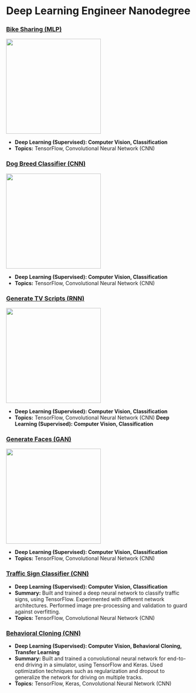 # Deep Learning Engineer Nanodegree

### [Bike Sharing (MLP)](https://github.com/jquickgh/bike-sharing-mlp)
<img src="https://github.com/jquickgh/bike-sharing-mlp/blob/master/bike-sharing.jpg" width="258">

- **Deep Learning (Supervised): Computer Vision, Classification**
- **Topics:** TensorFlow, Convolutional Neural Network (CNN)
 
### [Dog Breed Classifier (CNN)](https://github.com/jquickgh/dog-breed-classifier-cnn)
<img src="https://github.com/jquickgh/dog-breed-classifier-cnn/blob/master/dog-breed.jpg" width="258"> 

- **Deep Learning (Supervised): Computer Vision, Classification**
- **Topics:** TensorFlow, Convolutional Neural Network (CNN)
  
### [Generate TV Scripts (RNN)](https://github.com/jquickgh/generate-tv-scripts-rnn)
 <img src="https://github.com/jquickgh/generate-tv-scripts-rnn/blob/master/generate-tv-scripts.jpg" width="258">

- **Deep Learning (Supervised): Computer Vision, Classification**
- **Topics:** TensorFlow, Convolutional Neural Network (CNN)
  **Deep Learning (Supervised): Computer Vision, Classification**
 
### [Generate Faces (GAN)](https://github.com/jquickgh/generate-faces-gan)
<img src="https://github.com/jquickgh/generate-faces-gan/blob/master/generate-faces.jpg" width="258">

- **Deep Learning (Supervised): Computer Vision, Classification**
- **Topics:** TensorFlow, Convolutional Neural Network (CNN)
 
 
 
 
### [Traffic Sign Classifier (CNN)](https://github.com/jquickgh/traffic-sign-classifier-cnn)
 - **Deep Learning (Supervised): Computer Vision, Classification**
 - **Summary:** Built and trained a deep neural network to classify traffic signs, using TensorFlow. Experimented with different network architectures. Performed image pre-processing and validation to guard against overfitting.
 - **Topics:** TensorFlow, Convolutional Neural Network (CNN)
 
### [Behavioral Cloning (CNN)](https://github.com/jquickgh/behavioral-cloning-cnn)
 - **Deep Learning (Supervised): Computer Vision, Behavioral Cloning, Transfer Learning**
 - **Summary:** Built and trained a convolutional neural network for end-to-end driving in a simulator, using TensorFlow and Keras. Used optimization techniques such as regularization and dropout to generalize the network for driving on multiple tracks.
 - **Topics:** TensorFlow, Keras, Convolutional Neural Network (CNN)


 

 

